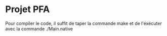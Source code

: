 # Projet PFA

Pour compiler le code, il suffit de taper la commande make et de l'éxécuter avec la commande ./Main.native

